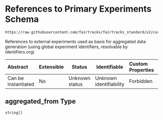 # References to Primary Experiments Schema

```txt
https://raw.githubusercontent.com/fairtracks/fairtracks_standard/v2/current/json/schema/fairtracks_experiment.schema.json#/properties/aggregated_from
```

References to external experiments used as basis for aggregated data generation (using global experiment identifiers, resolvable by identifiers.org)


| Abstract            | Extensible | Status         | Identifiable            | Custom Properties | Additional Properties | Access Restrictions | Defined In                                                                                                     |
| :------------------ | ---------- | -------------- | ----------------------- | :---------------- | --------------------- | ------------------- | -------------------------------------------------------------------------------------------------------------- |
| Can be instantiated | No         | Unknown status | Unknown identifiability | Forbidden         | Allowed               | none                | [fairtracks_experiment.schema.json\*](../json/schema/fairtracks_experiment.schema.json "open original schema") |

## aggregated_from Type

`string[]`
